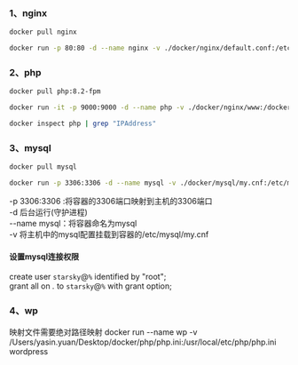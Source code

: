 ### 1、nginx   

```sh
docker pull nginx
```

```sh
docker run -p 80:80 -d --name nginx -v ./docker/nginx/default.conf:/etc/nginx/conf.d/default.conf -v ./docker/nginx/www:/docker/www  --privileged=true nginx
```

### 2、php

```sh
docker pull php:8.2-fpm
```

```sh
docker run -it -p 9000:9000 -d --name php -v ./docker/nginx/www:/docker/www -v ./docker/php/php.ini:/usr/local/etc/php/php.ini --privileged=true php:8.2-fpm
```

```sh
docker inspect php | grep "IPAddress"
```

### 3、mysql

```sh
docker pull mysql
```

```sh
docker run -p 3306:3306 -d --name mysql -v ./docker/mysql/my.cnf:/etc/mysql/my.cnf --privileged=true -e MYSQL_ROOT_PASSWORD=root mysql
```

-p 3306:3306 :将容器的3306端口映射到主机的3306端口   
-d 后台运行(守护进程)   
--name mysql：将容器命名为mysql   
-v 将主机中的mysql配置挂载到容器的/etc/mysql/my.cnf   

#### 设置mysql连接权限
create user `starsky`@`%` identified by "root";   
grant all on *.* to `starsky`@`%` with grant option;   

### 4、wp
映射文件需要绝对路径映射
docker run --name wp -v /Users/yasin.yuan/Desktop/docker/php/php.ini:/usr/local/etc/php/php.ini wordpress
